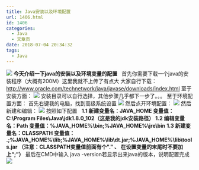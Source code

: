 ```yaml
---
title: Java安装以及环境配置
url: 1406.html
id: 1406
categories:
  - Java
  - 文章页
date: 2018-07-04 20:34:32
tags:
  - Java
---
```


![](http://47.100.4.8/wp-content/uploads/2018/07/QQ图片20180704195513.png) **今天介绍一下java的安装以及环境变量的配置**   首先你需要下载一个java的安装程序（大概有200M）这里我就不上传了有点大 大家自行下载：http://www.oracle.com/technetwork/java/javase/downloads/index.html 至于安装方面： ![](http://47.100.4.8/wp-content/uploads/2018/07/QQ图片20180704200846.png) 安装目录可以自行选择，其他步骤几乎都下一步了。。。 至于环境配置方面： 首先右键我的电脑，找到高级系统设置 ![](http://47.100.4.8/wp-content/uploads/2018/07/QQ图片20180704201242.png) 然后点开环境配置： ![](http://47.100.4.8/wp-content/uploads/2018/07/QQ图片20180704201201.png) 然后新建和编辑： ![](http://47.100.4.8/wp-content/uploads/2018/07/QQ图片20180704201529.png) 按照如下配置   **1.1 新建变量名：JAVA\_HOME 变量值：C:\\Program Files\\Java\\jdk1.8.0\_102（这是我的jdk安装路径）**  **1.2 编辑变量名：Path 变量值：%JAVA\_HOME%\\bin;%JAVA\_HOME%\\jre\\bin**  **1.3 新建变量名：CLASSPATH 变量值： .;%JAVA\_HOME%\\lib;%JAVA\_HOME%\\lib\\dt.jar;%JAVA_HOME%\\lib\\tools.jar （注意：CLASSPATH变量值前面有个"." 、 在设置变量的末尾时不要加上“;”）** 最后在CMD中输入 java -version若显示出来java的版本，说明配置完成 ![](http://47.100.4.8/wp-content/uploads/2018/07/QQ图片20180704203231.png)